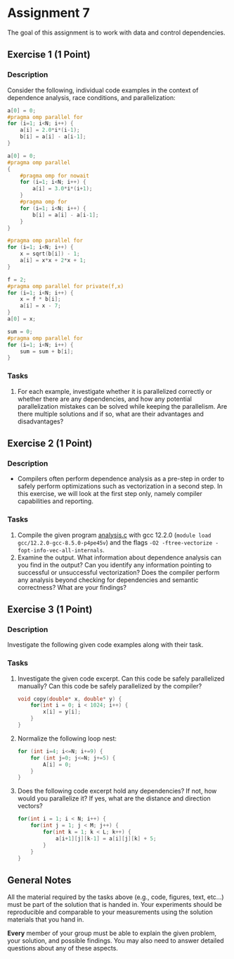 # Assignment 7

The goal of this assignment is to work with data and control dependencies.

## Exercise 1 (1 Point)

### Description

Consider the following, individual code examples in the context of dependence analysis, race conditions, and parallelization:

```C
a[0] = 0;
#pragma omp parallel for
for (i=1; i<N; i++) {
    a[i] = 2.0*i*(i-1);
    b[i] = a[i] - a[i-1];
}
```

```C
a[0] = 0;
#pragma omp parallel
{
    #pragma omp for nowait
    for (i=1; i<N; i++) {
        a[i] = 3.0*i*(i+1);
    }
    #pragma omp for
    for (i=1; i<N; i++) {
        b[i] = a[i] - a[i-1];
    }
}
```

```C
#pragma omp parallel for
for (i=1; i<N; i++) {
    x = sqrt(b[i]) - 1;
    a[i] = x*x + 2*x + 1;
}
```

```C
f = 2;
#pragma omp parallel for private(f,x)
for (i=1; i<N; i++) {
    x = f * b[i];
    a[i] = x - 7;
}
a[0] = x; 
```
```C
sum = 0; 
#pragma omp parallel for
for (i=1; i<N; i++) {
    sum = sum + b[i];
}
```

### Tasks

1) For each example, investigate whether it is parallelized correctly or whether there are any dependencies, and how any potential parallelization mistakes can be solved while keeping the parallelism. Are there multiple solutions and if so, what are their advantages and disadvantages?

## Exercise 2 (1 Point)

### Description

- Compilers often perform dependence analysis as a pre-step in order to safely perform optimizations such as vectorization in a second step. In this exercise, we will look at the first step only, namely compiler capabilities and reporting.

### Tasks

1) Compile the given program [analysis.c](analysis.c) with gcc 12.2.0 (`module load  gcc/12.2.0-gcc-8.5.0-p4pe45v`) and the flags `-O2 -ftree-vectorize -fopt-info-vec-all-internals`.
2) Examine the output. What information about dependence analysis can you find in the output? Can you identify any information pointing to successful or unsuccessful vectorization? Does the compiler perform any analysis beyond checking for dependencies and semantic correctness? What are your findings?

## Exercise 3 (1 Point)

### Description

Investigate the following given code examples along with their task.

### Tasks

1) Investigate the given code excerpt. Can this code be safely parallelized manually? Can this code be safely parallelized by the compiler?
    ```C
    void copy(double* x, double* y) {
        for(int i = 0; i < 1024; i++) {
            x[i] = y[i];
        }
    }
    ```
2) Normalize the following loop nest:
    ```C
    for (int i=4; i<=N; i+=9) {
        for (int j=0; j<=N; j+=5) {
            A[i] = 0;
        }
    }
    ```
3) Does the following code excerpt hold any dependencies? If not, how would you parallelize it? If yes, what are the distance and direction vectors?
    ```C
    for(int i = 1; i < N; i++) {
        for(int j = 1; j < M; j++) {
            for(int k = 1; k < L; k++) {
                a[i+1][j][k-1] = a[i][j][k] + 5;
            }
        }
    }
    ```

## General Notes

All the material required by the tasks above (e.g., code, figures, text, etc...) must be part of the solution that is handed in. Your experiments should be reproducible and comparable to your measurements using the solution materials that you hand in.

**Every** member of your group must be able to explain the given problem, your solution, and possible findings. You may also need to answer detailed questions about any of these aspects.
